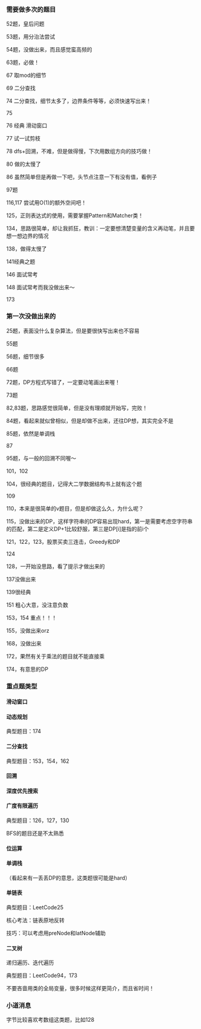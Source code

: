 ### 需要做多次的题目

52题，皇后问题

53题，用分治法尝试

54题，没做出来，而且感觉蛮高频的

63题，必做！

67 取mod的细节

69 二分查找

74 二分查找，细节太多了，边界条件等等，必须快速写出来！

75

76 经典 滑动窗口

77 试一试剪枝

78 dfs+回溯，不难，但是做得慢，下次用数组方向的技巧做！

80 做的太慢了

86 虽然简单但是再做一下吧，头节点注意一下有没有值，看例子

97题

116,117 尝试用O(1)的额外空间吧！

125，正则表达式的使用，需要掌握Pattern和Matcher类！

134，思路很简单，却让我抓狂，教训：一定要想清楚变量的含义再动笔，并且要想一想边界的情况

138，做得太慢了

141经典之题

146 面试常考

148 面试常考而我没做出来～

173

### 第一次没做出来的

25题，表面没什么复杂算法，但是要很快写出来也不容易

55题

56题，细节很多

66题

72题，DP方程式写错了，一定要动笔画出来喔！

73题

82,83题，思路感觉很简单，但是没有理顺就开始写，完败！

84题，看起来就似曾相似，但是却做不出来，还往DP想，其实完全不是

85题，依然是单调栈

87

95题，与一般的回溯不同喔～

101，102

104，很经典的题目，记得大二学数据结构书上就有这个题

109

110，本来是很简单的v题目，但是却做这么久，为什么呢？

115，没做出来的DP，这样字符串的DP容易出现hard，第一是需要考虑空字符串的匹配，第二是定义DP+1比较舒服，第三是DP[i]是指的前i个

121，122，123，股票买卖三连击，Greedy和DP

124

128，一开始没思路，看了提示才做出来的

137没做出来

139很经典

151 粗心大意，没注意负数

153，154 重点！！！

155，没做出来orz

168，没做出来

172，果然有关于乘法的题目就不能直接乘

174，有意思的DP

### 重点题类型

#### 滑动窗口

#### 动态规划

典型题目：174

#### 二分查找

典型题目：153，154，162

#### 回溯

#### 深度优先搜索

#### 广度有限遍历

典型题目：126，127，130

BFS的题目还是不太熟悉

#### 位运算

#### 单调栈

（看起来有一丢丢DP的意思，这类题很可能是hard）

#### 单链表

典型题目：LeetCode25

核心考法：链表原地反转

技巧：可以考虑用preNode和latNode辅助

#### 二叉树

递归遍历、迭代遍历

典型题目：LeetCode94，173

不要吝啬用类的全局变量，很多时候这样更简介，而且省时间！

### 小道消息

字节比较喜欢考数组这类题，比如128